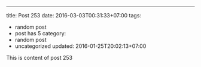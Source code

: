 ---
title: Post 253
date: 2016-03-03T00:31:33+07:00
tags:
  - random post
  - post has 5
category:
  - random post
  - uncategorized
updated: 2016-01-25T20:02:13+07:00

This is content of post 253
